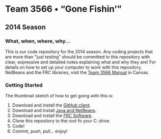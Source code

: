 # Team 3566 &bull; &ldquo;Gone Fishin&rsquo;&rdquo;
## 2014 Season
### What, when, where, why&hellip;
This is our code repository for the 2014 season. Any coding projects that are more than "just testing" should be committed to this repository with clear, expressive and detailed notes explaining what and why they are!
For details on how to set up your computer to work with this repository, NetBeans and the FRC libraries, visit the [Team 3566 Manual](https://stmarksschool.instructure.com/courses/950/wiki/how-to-set-up-a-team-computer) in Canvas.
### Getting Started
The thumbnail sketch of how to get going with this is:
  1. Download and install the [GitHub client](http://windows.github.com).
  2.  Download and install [Java and NetBeans](http://www.oracle.com/technetwork/java/javase/downloads/jdk-7-netbeans-download-432126.html).
  3. Download and install the [FRC Software](http://firstforge.wpi.edu/sf/frs/do/viewSummary/projects.wpilib/frs).
  4. Clone this repository to the root fo your C: drive.
  5. Code!
  6. Commit, push, pull... enjoy!
